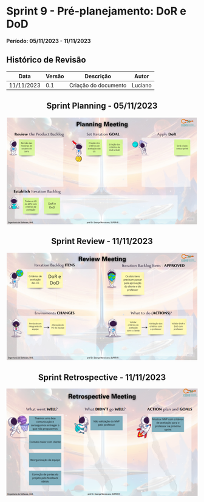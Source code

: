 # Sprint 9 - Pré-planejamento: DoR e DoD
**Período: 05/11/2023 - 11/11/2023**

## Histórico de Revisão

<center>

| **Data** | **Versão** | **Descrição** | **Autor** |
| -------- | ---------- | ------------- | --------- |
|     11/11/2023      |      0.1      | Criação do documento              |  Luciano       |

## Sprint Planning - 05/11/2023

![Sprint Planning - dia 05/11](../../assets/templates_reunioes_sprint/sprint9/planning.jpg)

## Sprint Review - 11/11/2023

![Sprint Review - dia 11/11](../../assets/templates_reunioes_sprint/sprint9/review.jpg)

## Sprint Retrospective - 11/11/2023

![Sprint Retrospective - 11/11](../../assets/templates_reunioes_sprint/Sprint_Retrospective11_11.png)
